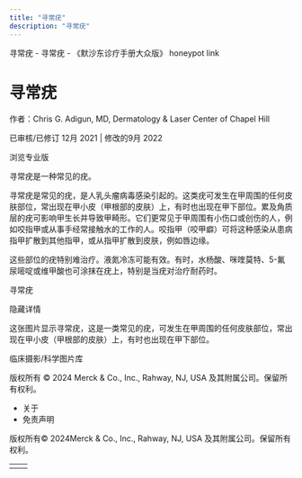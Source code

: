 ```yaml
---
title: "寻常疣"
description: "寻常疣"
---
```


﻿寻常疣 \- 寻常疣 \- 《默沙东诊疗手册大众版》 honeypot link

# 寻常疣

作者：Chris G. Adigun, MD, Dermatology & Laser Center of Chapel Hill

已审核/已修订 12月 2021 \| 修改的9月 2022

浏览专业版

寻常疣是一种常见的疣。

寻常疣是常见的疣，是人乳头瘤病毒感染引起的。这类疣可发生在甲周围的任何皮肤部位，常出现在甲小皮（甲根部的皮肤）上，有时也出现在甲下部位。累及角质层的疣可影响甲生长并导致甲畸形。它们更常见于甲周围有小伤口或创伤的人，例如咬指甲或从事手经常接触水的工作的人。咬指甲（咬甲癖）可将这种感染从患病指甲扩散到其他指甲，或从指甲扩散到皮肤，例如唇边缘。

这些部位的疣特别难治疗。液氮冷冻可能有效。有时，水杨酸、咪喹莫特、5-氟尿嘧啶或维甲酸也可涂抹在疣上，特别是当疣对治疗耐药时。

寻常疣



隐藏详情

这张图片显示寻常疣，这是一类常见的疣，可发生在甲周围的任何皮肤部位，常出现在甲小皮（甲根部的皮肤）上，有时也出现在甲下部位。

临床摄影/科学图片库



版权所有 © 2024
Merck & Co., Inc., Rahway, NJ, USA 及其附属公司。保留所有权利。

- 关于
- 免责声明

版权所有© 2024Merck & Co., Inc., Rahway, NJ, USA 及其附属公司。保留所有权利。

|     |     |
| --- | --- |
|  |  |